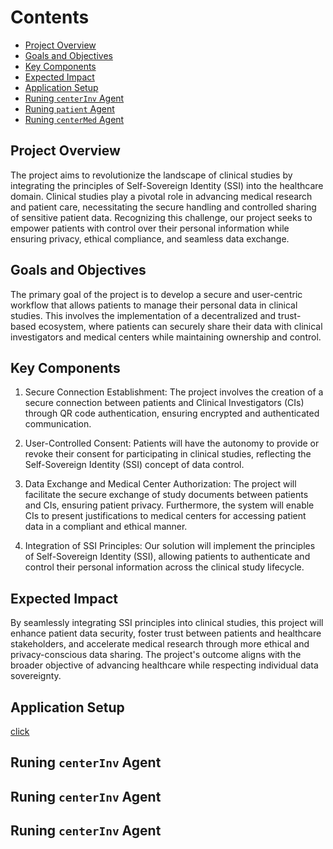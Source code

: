 # Contents <!-- omit in toc -->
- [Project Overview](#project-overview)
- [Goals and Objectives](#goals-and-objectives)
- [Key Components](#key-components)
- [Expected Impact](#expected-impact)
- [Application Setup](#application-setup)
- [Runing `centerInv` Agent](#run-centerInv-agent)
- [Runing `patient` Agent](#run-patient-agent)
- [Runing `centerMed` Agent](##run-centerMed-agent)

## Project Overview

The project aims to revolutionize the landscape of clinical studies by integrating the principles of Self-Sovereign Identity (SSI) into the healthcare domain. Clinical studies play a pivotal role in advancing medical research and patient care, necessitating the secure handling and controlled sharing of sensitive patient data. Recognizing this challenge, our project seeks to empower patients with control over their personal information while ensuring privacy, ethical compliance, and seamless data exchange.

## Goals and Objectives

The primary goal of the project is to develop a secure and user-centric workflow that allows patients to manage their personal data in clinical studies. This involves the implementation of a decentralized and trust-based ecosystem, where patients can securely share their data with clinical investigators and medical centers while maintaining ownership and control.

## Key Components

1. Secure Connection Establishment: The project involves the creation of a secure connection between patients and Clinical Investigators (CIs) through QR code authentication, ensuring encrypted and authenticated communication.

2. User-Controlled Consent: Patients will have the autonomy to provide or revoke their consent for participating in clinical studies, reflecting the Self-Sovereign Identity (SSI) concept of data control.

3. Data Exchange and Medical Center Authorization: The project will facilitate the secure exchange of study documents between patients and CIs, ensuring patient privacy. Furthermore, the system will enable CIs to present justifications to medical centers for accessing patient data in a compliant and ethical manner.

4. Integration of SSI Principles: Our solution will implement the principles of Self-Sovereign Identity (SSI), allowing patients to authenticate and control their personal information across the clinical study lifecycle.

## Expected Impact

By seamlessly integrating SSI principles into clinical studies, this project will enhance patient data security, foster trust between patients and healthcare stakeholders, and accelerate medical research through more ethical and privacy-conscious data sharing. The project's outcome aligns with the broader objective of advancing healthcare while respecting individual data sovereignty.

## Application Setup 
[click](https://github.com/0farah/GDCP/blob/main/application/README.md)

## Runing `centerInv` Agent

## Runing `centerInv` Agent

## Runing `centerInv` Agent